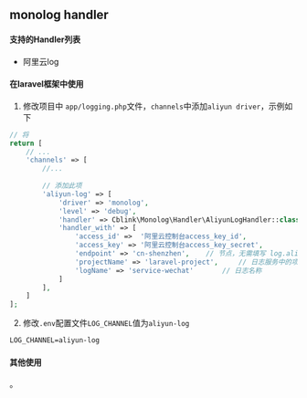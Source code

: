 ## monolog handler

#### 支持的Handler列表

- 阿里云log


#### 在laravel框架中使用

1. 修改项目中 `app/logging.php`文件，`channels`中添加`aliyun driver`，示例如下
```php
// 将
return [
    // ...
    'channels' => [
        //... 
        
        // 添加此项
        'aliyun-log' => [
            'driver' => 'monolog',
            'level' => 'debug',
            'handler' => Cblink\Monolog\Handler\AliyunLogHandler::class,
            'handler_with' => [
                'access_id' =>  '阿里云控制台access_key_id',
                'access_key' => '阿里云控制台access_key_secret',
                'endpoint' => 'cn-shenzhen',    // 节点，无需填写 log.aliyuncs.com
                'projectName' => 'laravel-project',     // 日志服务中的项目名称
                'logName' => 'service-wechat'       // 日志名称
            ]
        ],
    ]   
];
```

2. 修改`.env`配置文件`LOG_CHANNEL`值为`aliyun-log`

```txt
LOG_CHANNEL=aliyun-log
```

#### 其他使用

。
